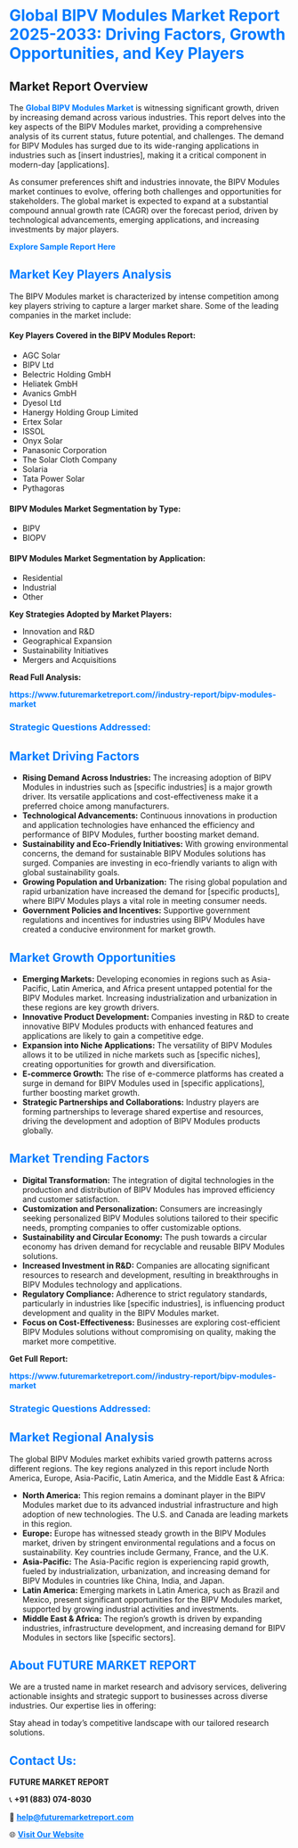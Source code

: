<h1 style="color: #007BFF;">Global BIPV Modules Market Report 2025-2033: Driving Factors, Growth Opportunities, and Key Players</h1>

<section id="overview">
<h2>Market Report Overview</h2>
<p>The <a href="https://www.futuremarketreport.com//industry-report/bipv-modules-market" style="color: #007BFF; text-decoration: none;"><strong>Global BIPV Modules Market</strong></a> is witnessing significant growth, driven by increasing demand across various industries. This report delves into the key aspects of the BIPV Modules market, providing a comprehensive analysis of its current status, future potential, and challenges. The demand for BIPV Modules has surged due to its wide-ranging applications in industries such as [insert industries], making it a critical component in modern-day [applications].</p>
<p>As consumer preferences shift and industries innovate, the BIPV Modules market continues to evolve, offering both challenges and opportunities for stakeholders. The global market is expected to expand at a substantial compound annual growth rate (CAGR) over the forecast period, driven by technological advancements, emerging applications, and increasing investments by major players.</p>
</section>

<section id="overview">
<p><a href="https://www.futuremarketreport.com//request-sample/reportId=89339" style="color: #007BFF; text-decoration: none;"><strong>Explore Sample Report Here</strong></a></p>
</section>

<section id="key-players">
<h2 style="color: #007BFF;">Market Key Players Analysis</h2>
<p>The BIPV Modules market is characterized by intense competition among key players striving to capture a larger market share. Some of the leading companies in the market include:</p>
<h4>Key Players Covered in the BIPV Modules Report:</h4>
<ul><li>AGC Solar</li><li>BIPV Ltd</li><li>Belectric Holding GmbH</li><li>Heliatek GmbH</li><li>Avanics GmbH</li><li>Dyesol Ltd</li><li>Hanergy Holding Group Limited</li><li>Ertex Solar</li><li>ISSOL</li><li>Onyx Solar</li><li>Panasonic Corporation</li><li>The Solar Cloth Company</li><li>Solaria</li><li>Tata Power Solar</li><li>Pythagoras</li></ul>
<h4>BIPV Modules Market Segmentation by Type:</h4>
<ul><li>BIPV</li><li>BIOPV</li></ul>

<h4>BIPV Modules Market Segmentation by Application:</h4>
<ul><li>Residential</li><li>Industrial</li><li>Other</li></ul>
<p><strong>Key Strategies Adopted by Market Players:</strong></p>
<ul>
<li>Innovation and R&D</li>
<li>Geographical Expansion</li>
<li>Sustainability Initiatives</li>
<li>Mergers and Acquisitions</li>
</ul>
</section>

<section>
<p><strong>Read Full Analysis: </strong></p><a href="https://www.futuremarketreport.com//industry-report/bipv-modules-market" style="color: #007BFF; text-decoration: none;"><strong>https://www.futuremarketreport.com//industry-report/bipv-modules-market</strong></a>
<h3 style="color: #007BFF;">Strategic Questions Addressed:</h3>
</section>

<section id="driving-factors">
<h2 style="color: #007BFF;">Market Driving Factors</h2>
<ul>
<li><strong>Rising Demand Across Industries:</strong> The increasing adoption of BIPV Modules in industries such as [specific industries] is a major growth driver. Its versatile applications and cost-effectiveness make it a preferred choice among manufacturers.</li>
<li><strong>Technological Advancements:</strong> Continuous innovations in production and application technologies have enhanced the efficiency and performance of BIPV Modules, further boosting market demand.</li>
<li><strong>Sustainability and Eco-Friendly Initiatives:</strong> With growing environmental concerns, the demand for sustainable BIPV Modules solutions has surged. Companies are investing in eco-friendly variants to align with global sustainability goals.</li>
<li><strong>Growing Population and Urbanization:</strong> The rising global population and rapid urbanization have increased the demand for [specific products], where BIPV Modules plays a vital role in meeting consumer needs.</li>
<li><strong>Government Policies and Incentives:</strong> Supportive government regulations and incentives for industries using BIPV Modules have created a conducive environment for market growth.</li>
</ul>
</section>

<section id="growth-opportunities">
<h2 style="color: #007BFF;">Market Growth Opportunities</h2>
<ul>
<li><strong>Emerging Markets:</strong> Developing economies in regions such as Asia-Pacific, Latin America, and Africa present untapped potential for the BIPV Modules market. Increasing industrialization and urbanization in these regions are key growth drivers.</li>
<li><strong>Innovative Product Development:</strong> Companies investing in R&D to create innovative BIPV Modules products with enhanced features and applications are likely to gain a competitive edge.</li>
<li><strong>Expansion into Niche Applications:</strong> The versatility of BIPV Modules allows it to be utilized in niche markets such as [specific niches], creating opportunities for growth and diversification.</li>
<li><strong>E-commerce Growth:</strong> The rise of e-commerce platforms has created a surge in demand for BIPV Modules used in [specific applications], further boosting market growth.</li>
<li><strong>Strategic Partnerships and Collaborations:</strong> Industry players are forming partnerships to leverage shared expertise and resources, driving the development and adoption of BIPV Modules products globally.</li>
</ul>
</section>

<section id="trending-factors">
<h2 style="color: #007BFF;">Market Trending Factors</h2>
<ul>
<li><strong>Digital Transformation:</strong> The integration of digital technologies in the production and distribution of BIPV Modules has improved efficiency and customer satisfaction.</li>
<li><strong>Customization and Personalization:</strong> Consumers are increasingly seeking personalized BIPV Modules solutions tailored to their specific needs, prompting companies to offer customizable options.</li>
<li><strong>Sustainability and Circular Economy:</strong> The push towards a circular economy has driven demand for recyclable and reusable BIPV Modules solutions.</li>
<li><strong>Increased Investment in R&D:</strong> Companies are allocating significant resources to research and development, resulting in breakthroughs in BIPV Modules technology and applications.</li>
<li><strong>Regulatory Compliance:</strong> Adherence to strict regulatory standards, particularly in industries like [specific industries], is influencing product development and quality in the BIPV Modules market.</li>
<li><strong>Focus on Cost-Effectiveness:</strong> Businesses are exploring cost-efficient BIPV Modules solutions without compromising on quality, making the market more competitive.</li>
</ul>
</section>

<section>
<p><strong>Get Full Report: </strong></p><a href="https://www.futuremarketreport.com//industry-report/bipv-modules-market" style="color: #007BFF; text-decoration: none;"><strong>https://www.futuremarketreport.com//industry-report/bipv-modules-market</strong></a>
<h3 style="color: #007BFF;">Strategic Questions Addressed:</h3>
</section>


<section id="regional-analysis">
<h2 style="color: #007BFF;">Market Regional Analysis</h2>
<p>The global BIPV Modules market exhibits varied growth patterns across different regions. The key regions analyzed in this report include North America, Europe, Asia-Pacific, Latin America, and the Middle East & Africa:</p>
<ul>
<li><strong>North America:</strong> This region remains a dominant player in the BIPV Modules market due to its advanced industrial infrastructure and high adoption of new technologies. The U.S. and Canada are leading markets in this region.</li>
<li><strong>Europe:</strong> Europe has witnessed steady growth in the BIPV Modules market, driven by stringent environmental regulations and a focus on sustainability. Key countries include Germany, France, and the U.K.</li>
<li><strong>Asia-Pacific:</strong> The Asia-Pacific region is experiencing rapid growth, fueled by industrialization, urbanization, and increasing demand for BIPV Modules in countries like China, India, and Japan.</li>
<li><strong>Latin America:</strong> Emerging markets in Latin America, such as Brazil and Mexico, present significant opportunities for the BIPV Modules market, supported by growing industrial activities and investments.</li>
<li><strong>Middle East & Africa:</strong> The region’s growth is driven by expanding industries, infrastructure development, and increasing demand for BIPV Modules in sectors like [specific sectors].</li>
</ul>
</section>

<footer>
<h2 style="color: #007BFF;">About FUTURE MARKET REPORT</h2>
<p>We are a trusted name in market research and advisory services, delivering actionable insights and strategic support to businesses across diverse industries. Our expertise lies in offering:</p>

<p>Stay ahead in today’s competitive landscape with our tailored research solutions.</p>

<h2 style="color: #007BFF;">Contact Us:</h2>
<p><strong>FUTURE MARKET REPORT</strong></p>
<p>📞 <strong>+91 (883) 074-8030</strong></p>
<p>📧 <strong><a href="mailto:help@futuremarketreport.com" style="color: #007BFF;">help@futuremarketreport.com</a></strong></p>
<p>🌐 <strong><a href="https://www.futuremarketreport.com/" style="color: #007BFF;">Visit Our Website</a></strong></p>
</footer>